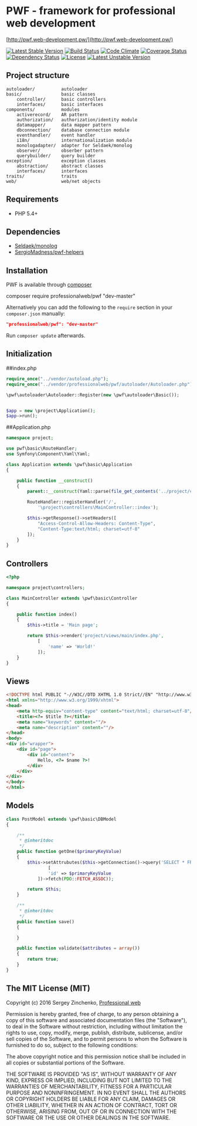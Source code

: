 PWF - framework for professional web development
====

[http://pwf.web-development.pw/](http://pwf.web-development.pw/)

[![Latest Stable Version](https://poser.pugx.org/professionalweb/pwf/v/stable)](https://packagist.org/packages/professionalweb/pwf)
[![Build Status](https://travis-ci.org/SergioMadness/framework.svg?branch=dev)](https://travis-ci.org/SergioMadness/framework)
[![Code Climate](https://codeclimate.com/github/SergioMadness/pwf/badges/gpa.svg)](https://codeclimate.com/github/SergioMadness/pwf)
[![Coverage Status](https://coveralls.io/repos/github/SergioMadness/framework/badge.svg?branch=dev)](https://coveralls.io/github/SergioMadness/framework?branch=dev)
[![Dependency Status](https://www.versioneye.com/user/projects/56b53a8e0a0ff5003b975815/badge.svg?style=flat)](https://www.versioneye.com/user/projects/56b53a8e0a0ff5003b975815)
[![License](https://poser.pugx.org/professionalweb/pwf/license)](https://packagist.org/packages/professionalweb/pwf)
[![Latest Unstable Version](https://poser.pugx.org/professionalweb/pwf/v/unstable)](https://packagist.org/packages/professionalweb/pwf)

Project structure
-------------------
```
autoloader/          autoloader
basic/               basic classes
    controller/      basic controllers
    interfaces/      basic interfaces
components/          modules
    activerecord/    AR pattern
    authorization/   authorization/identity module
    datamapper/      data mapper pattern
    dbconnection/    database connection module
    eventhandler/    event handler
    i18n/            internationalization module
    monologadapter/  adapter for Seldaek/monolog
    observer/        obserber pattern
    querybuilder/    query builder
exception/           exception classes
    abstraction/     abstract classes
    interfaces/      interfaces
traits/              traits
web/                 web/net objects
```


Requirements
------------
 - PHP 5.4+

Dependencies
------------
 - [Seldaek/monolog](https://github.com/Seldaek/monolog)
 - [SergioMadness/pwf-helpers](https://github.com/SergioMadness/pwf-helpers)


Installation
------------
PWF is available through [composer](https://getcomposer.org/)

composer require professionalweb/pwf "dev-master"

Alternatively you can add the following to the `require` section in your `composer.json` manually:

```json
"professionalweb/pwf": "dev-master"
```
Run `composer update` afterwards.


Initialization
--------------
##index.php
```php
require_once("../vendor/autoload.php");
require_once("../vendor/professionalweb/pwf/autoloader/Autoloader.php");

\pwf\autoloader\Autoloader::Register(new \pwf\autoloader\Basic());


$app = new \project\Application();
$app->run();
```
##Application.php
```php
namespace project;

use pwf\basic\RouteHandler;
use Symfony\Component\Yaml\Yaml;

class Application extends \pwf\basic\Application
{

    public function __construct()
    {
        parent::__construct(Yaml::parse(file_get_contents('../project/config/config.yaml')));

        RouteHandler::registerHandler('/',
            '\project\controllers\MainController::index');

        $this->getResponse()->setHeaders([
            "Access-Control-Allow-Headers: Content-Type",
            "Content-Type:text/html; charset=utf-8"
        ]);
    }
}
```

Controllers
-----------
```php
<?php

namespace project\controllers;

class MainController extends \pwf\basic\Controller
{

    public function index()
    {
        $this->title = 'Main page';

        return $this->render('project/views/main/index.php',
            [
                'name' => 'World!'
            ]);
    }
}
```


Views
-----
```html
<!DOCTYPE html PUBLIC "-//W3C//DTD XHTML 1.0 Strict//EN" "http://www.w3.org/TR/xhtml1/DTD/xhtml1-strict.dtd">
<html xmlns="http://www.w3.org/1999/xhtml">
<head>
    <meta http-equiv="content-type" content="text/html; charset=utf-8"/>
    <title><?= $title ?></title>
    <meta name="keywords" content=""/>
    <meta name="description" content=""/>
</head>
<body>
<div id="wrapper">
    <div id="page">
        <div id="content">
            Hello, <?= $name ?>!
        </div>
    </div>
</div>
</body>
</html>
```

Models
------
```php
class PostModel extends \pwf\basic\DBModel
{

    /**
     * @inheritdoc
     */
    public function getOne($primaryKeyValue)
    {
        $this->setAttrubutes($this->getConnection()->query('SELECT * FROM post WHERE id=:id',
                [
                'id' => $primaryKeyValue
            ])->fetch(PDO::FETCH_ASSOC));

        return $this;
    }

    /**
     * @inheritdoc
     */
    public function save()
    {

    }

    public function validate($attributes = array())
    {
        return true;
    }
}
```



The MIT License (MIT)
---------------------

Copyright (c) 2016 Sergey Zinchenko, [Professional web](http://web-development.pw)

Permission is hereby granted, free of charge, to any person obtaining a copy
of this software and associated documentation files (the "Software"), to deal
in the Software without restriction, including without limitation the rights
to use, copy, modify, merge, publish, distribute, sublicense, and/or sell
copies of the Software, and to permit persons to whom the Software is
furnished to do so, subject to the following conditions:

The above copyright notice and this permission notice shall be included in all
copies or substantial portions of the Software.

THE SOFTWARE IS PROVIDED "AS IS", WITHOUT WARRANTY OF ANY KIND, EXPRESS OR
IMPLIED, INCLUDING BUT NOT LIMITED TO THE WARRANTIES OF MERCHANTABILITY,
    FITNESS FOR A PARTICULAR PURPOSE AND NONINFRINGEMENT. IN NO EVENT SHALL THE
AUTHORS OR COPYRIGHT HOLDERS BE LIABLE FOR ANY CLAIM, DAMAGES OR OTHER
LIABILITY, WHETHER IN AN ACTION OF CONTRACT, TORT OR OTHERWISE, ARISING FROM,
OUT OF OR IN CONNECTION WITH THE SOFTWARE OR THE USE OR OTHER DEALINGS IN THE
SOFTWARE.